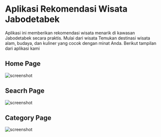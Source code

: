 # Aplikasi Rekomendasi Wisata Jabodetabek
Aplikasi ini memberikan rekomendasi wisata menarik di kawasan Jabodetabek secara praktis. Mulai dari wisata 
Temukan destinasi wisata alam, budaya, dan kuliner yang cocok dengan minat Anda. Berikut tampilan dari aplikasi kami

## Home Page
![screenshot](screenshot/ss_login.jpeg) 

## Seacrh Page
![screenshot](screenshot/ss_beranda.jpeg) 

## Category Page
![screenshot](screenshot/ss_beranda.jpeg) 
